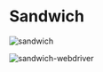 
# Sandwich

![sandwich](https://github.com/codedownio/sandwich/workflows/sandwich/badge.svg)

![sandwich-webdriver](https://github.com/codedownio/sandwich/workflows/sandwich-webdriver/badge.svg)

